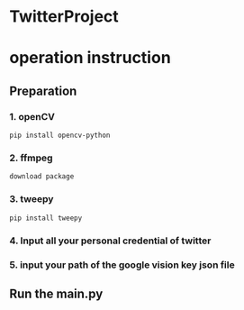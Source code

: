 # TwitterProject
# operation instruction
## Preparation     
### 1. openCV  
    pip install opencv-python  
### 2. ffmpeg  
    download package  
### 3. tweepy   
    pip install tweepy     
### 4. Input all your personal credential of twitter   
### 5. input your path of the google vision key json file     
## Run the main.py  

